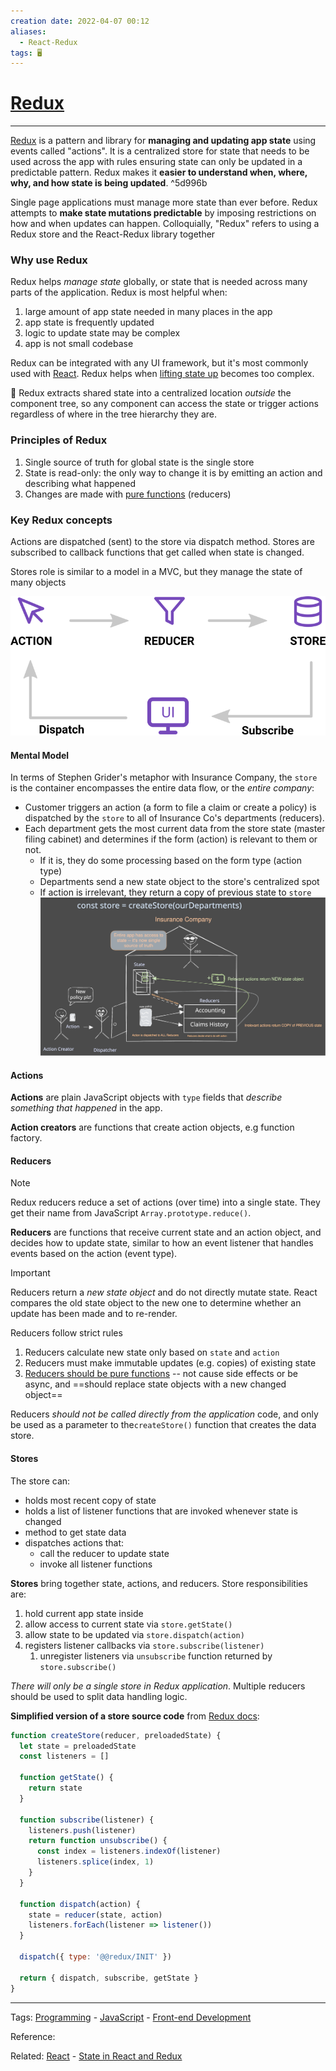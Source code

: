 ```yaml
---
creation date: 2022-04-07 00:12
aliases:
  - React-Redux
tags: 🖥️
---
```


# [Redux](Redux.md)
---
[Redux](Redux.md) is a pattern and library for **managing and updating app state** using events called "actions". It is a centralized store for state that needs to be used across the app with rules ensuring state can only be updated in a predictable pattern. Redux makes it **easier to understand when, where, why, and how state is being updated**. ^5d996b

Single page applications must manage more state than ever before. Redux attempts to **make state mutations predictable** by imposing restrictions on how and when updates can happen. Colloquially, "Redux" refers to using a Redux store and the React-Redux library together

### Why use Redux
Redux helps *manage state* globally, or state that is needed across many parts of the application. 
Redux is most helpful when:
1. large amount of app state needed in many places in the app
2. app state is frequently updated
3. logic to update state may be complex
4. app is not small codebase

Redux can be integrated with any UI framework, but it's most commonly used with [React](./React.md). Redux helps when [lifting state up](./React.md#Lifting%20State) becomes too complex.  

🔑 Redux extracts shared state into a centralized location *outside* the component tree, so any component can access the state or trigger actions regardless of where in the tree hierarchy they are.

### Principles of Redux
1. Single source of truth for global state is the single store
2. State is read-only: the only way to change it is by emitting an action and describing what happened
3. Changes are made with [pure functions](./State%20in%20React%20and%20Redux.md#Why%20pure%20functions%20are%20required) (reducers)

### Key Redux concepts
Actions are dispatched (sent) to the store via dispatch method. Stores are subscribed to callback functions that get called when state is changed. 

Stores role is similar to a model in a MVC, but they manage the state of many objects

![Pasted image 20220407121116.png](./images/Pasted%20image%2020220407121116.png)

#### Mental Model
In terms of Stephen Grider's metaphor with Insurance Company, the `store` is the container encompasses the entire data flow, or the *entire company*:
- Customer triggers an action (a form to file a claim or create a policy) is dispatched 
 by the `store` to all of Insurance Co's departments (reducers). 
- Each department gets the most current data from the store state (master filing cabinet) and determines if the form (action) is relevant to them or not. 
	- If it is, they do some processing based on the form type (action type) 
	- Departments send a new state object to the store's centralized spot
	- If action is irrelevant, they return a copy of previous state to `store`
![Drawing 2022-04-07 16.04.12.excalidraw](./images/Drawing%202022-04-07%2016.04.12.svg)

#### Actions
**Actions** are plain JavaScript objects with `type` fields that *describe something that happened* in the app. 

**Action creators** are functions that create action objects, e.g function factory.

#### Reducers

> [!NOTE]
> 
> Redux reducers reduce a set of actions (over time) into a single state. They get their name from JavaScript `Array.prototype.reduce()`. 

**Reducers** are functions that receive current state and an action object, and decides how to update state, similar to how an event listener that handles events based on the action (event type). 

> [!important]
> 
> Reducers return a *new state object* and do not directly mutate state. React compares the old state object to the new one to determine whether an update has been made and to re-render.
> 

Reducers follow strict rules
1. Reducers calculate new state only based on `state` and `action`
2. Reducers must make immutable updates (e.g. copies) of existing state
3. [Reducers should be pure functions](./State%20in%20React%20and%20Redux.md#Principles%20of%20React%20Redux) -- not cause side effects or be async, and ==should replace state objects with a new changed object== 

Reducers *should not be called directly from the application* code, and only be used  as a parameter to the`createStore()` function that creates the data store.

#### Stores
The store can:
- holds most recent copy of state
- holds a list of listener functions that are invoked whenever state is changed
- method to get state data
- dispatches actions that:
	- call the reducer to update state
	- invoke all listener functions

**Stores** bring together state, actions, and reducers. Store responsibilities are:
1. hold current app state inside
2. allow access to current state via `store.getState()`
3. allow state to be updated via `store.dispatch(action)`
4. registers listener callbacks via `store.subscribe(listener)`
	1. unregister listeners via `unsubscribe` function returned by `store.subscribe()`

*There will only be a single store in Redux application*. Multiple reducers should be used to split data handling logic. 


**Simplified version of a store source code** from [Redux docs](https://redux.js.org/tutorials/fundamentals/part-4-store):
```js
function createStore(reducer, preloadedState) {
  let state = preloadedState
  const listeners = []

  function getState() {
    return state
  }

  function subscribe(listener) {
    listeners.push(listener)
    return function unsubscribe() {
      const index = listeners.indexOf(listener)
      listeners.splice(index, 1)
    }
  }

  function dispatch(action) {
    state = reducer(state, action)
    listeners.forEach(listener => listener())
  }

  dispatch({ type: '@@redux/INIT' })

  return { dispatch, subscribe, getState }
}
```

---
Tags: [Programming](Programming.md) - [JavaScript](./JavaScript.md) - [Front-end Development](Front-end%20Development.md)

Reference: 

Related: [React](./React.md) - [State in React and Redux](./State%20in%20React%20and%20Redux.md)